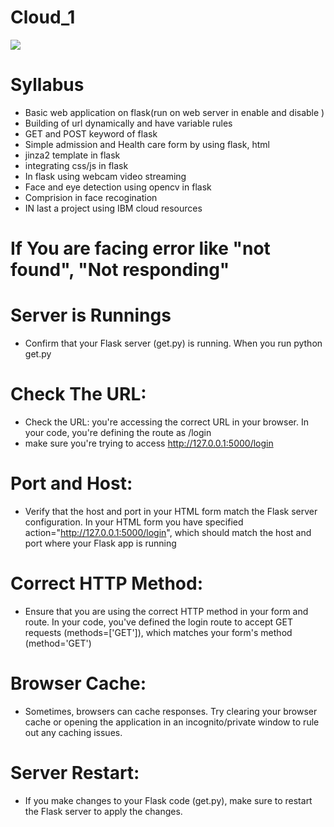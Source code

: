# Cloud_1

<img src =https://github.com/baiju012/Cloud_1/assets/111991510/dae83c43-2512-4820-9eb4-f1f648c46c77 >

# Syllabus
* Basic web application on flask(run on web server in enable and disable )
* Building of url dynamically and have variable rules
* GET and POST keyword of flask
* Simple admission and Health care form by using flask, html
* jinza2 template in flask
* integrating css/js in flask
* In flask using webcam video streaming
* Face and eye detection using opencv in flask
* Comprision in face recogination
* IN last a project using IBM cloud resources



# If You are facing error like "not found", "Not responding" 

# Server is Runnings
* Confirm that your Flask server (get.py) is running. When you run python get.py
# Check The URL:
* Check the URL:  you're accessing the correct URL in your browser. In your code, you're defining the route as /login
* make sure you're trying to access http://127.0.0.1:5000/login

 # Port and Host:
 * Verify that the host and port in your HTML form match the Flask server configuration. In your HTML form
you have specified action="http://127.0.0.1:5000/login", which should match the host and port where your Flask app is running

# Correct HTTP Method: 
* Ensure that you are using the correct HTTP method in your form and route. In your code, you've defined the login route to accept GET requests  (methods=['GET']), which matches your form's method (method='GET')

# Browser Cache:
* Sometimes, browsers can cache responses. Try clearing your browser cache or opening the application in an incognito/private window to rule out any caching issues.

# Server Restart:
  * If you make changes to your Flask code (get.py), make sure to restart the Flask server to apply the changes.
